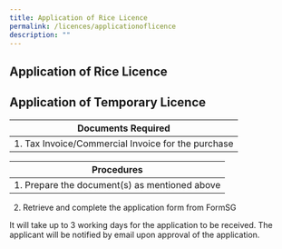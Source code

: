```yaml
---
title: Application of Rice Licence
permalink: /licences/applicationoflicence
description: ""
---
```

## **Application of Rice Licence**

## **Application of Temporary Licence**


| Documents Required|
| -------- |
| 1. Tax Invoice/Commercial Invoice for the purchase    | 



| Procedures  | 
| -------- | 
| 1. Prepare the document(s) as mentioned above 
2. Retrieve and complete the application form from FormSG 

It will take up to 3 working days for the application to be received. The applicant will be notified by email upon approval of the application. 

